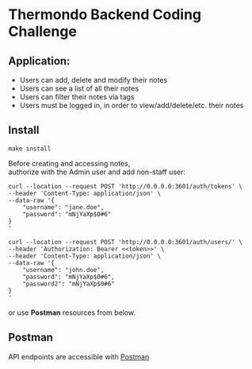 # Thermondo Backend Coding Challenge

## Application:

* Users can add, delete and modify their notes
* Users can see a list of all their notes
* Users can filter their notes via tags
* Users must be logged in, in order to view/add/delete/etc. their notes

## Install

`make install`

Before creating and accessing notes, <br/>
authorize with the Admin user and add non-staff user:
```shell
curl --location --request POST 'http://0.0.0.0:3601/auth/tokens' \
--header 'Content-Type: application/json' \
--data-raw '{
    "username": "jane.doe",
    "password": "mNjYaXp$0#6"
}
'
```

```shell
curl --location --request POST 'http://0.0.0.0:3601/auth/users/' \
--header 'Authorization: Bearer <<token>>' \
--header 'Content-Type: application/json' \
--data-raw '{
    "username": "john.doe",
    "password": "mNjYaXp$0#6",
    "password2": "mNjYaXp$0#6"
}
'
```

or use **Postman** resources from below.


## Postman

API endpoints are accessible with [Postman](./resources/Thermondo.postman_collection.json)

